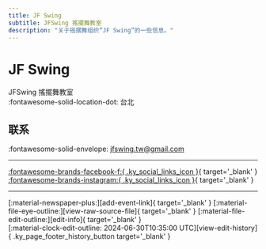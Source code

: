 ```yaml
---
title: JF Swing
subtitle: JFSwing 搖擺舞教室
description: "关于摇摆舞组织“JF Swing”的一些信息。"
---
```


# JF Swing

JFSwing 搖擺舞教室  
:fontawesome-solid-location-dot: 台北  


## 联系

:fontawesome-solid-envelope: <jfswing.tw@gmail.com>  

---

 [:fontawesome-brands-facebook-f:{ .ky_social_links_icon }](https://www.facebook.com/jfswing.tw){ target='_blank' } [:fontawesome-brands-instagram:{ .ky_social_links_icon }](https://instagram.com/swing_jf){ target='_blank' }

---

<div class="ky_page_footer" markdown>
<div class="ky_page_footer_trailing" markdown="span">
[:material-newspaper-plus:][add-event-link]{ target='_blank' }
[:material-file-eye-outline:][view-raw-source-file]{ target='_blank' }
[:material-file-edit-outline:][edit-info]{ target='_blank' }
</div>
<div class="ky_page_footer_leading" markdown="span">
[:material-clock-edit-outline: 2024-06-30T10:35:00 UTC][view-edit-history]{ .ky_page_footer_history_button target='_blank' }
</div>
</div>

[add-event-link]: https://github.com/swingdance/events/issues/new?assignees=&labels=add+event&projects=&template=02-add_entity.yml&title=%5Bzh_TW%5D%20%3CName%3E&region=zh_TW&province=Taipei&city=Taipei&org_id=jf-swing "添加活动"
[view-raw-source-file]: https://github.com/swingdance/orgs/blob/main/zh_TW/jf-swing.json "查看原始源文件"
[edit-info]: https://github.com/swingdance/orgs/issues/new?assignees=&labels=update+org&projects=&template=03-update_entity.yml&title=%5Bzh_TW%5D%20JF%20Swing&region=zh_TW&id=jf-swing&name=JF%20Swing "编辑信息"

[view-edit-history]: https://github.com/swingdance/orgs/commits/main/zh_TW/jf-swing.json "查看编辑历史"
